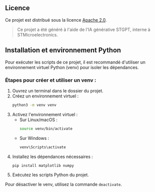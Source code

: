 ## Licence

Ce projet est distribué sous la licence [Apache 2.0](https://www.apache.org/licenses/LICENSE-2.0).

> Ce projet a été généré à l'aide de l'IA générative STGPT, interne à STMicroelectronics.

## Installation et environnement Python

Pour exécuter les scripts de ce projet, il est recommandé d'utiliser un environnement virtuel Python (venv) pour isoler les dépendances.

### Étapes pour créer et utiliser un venv :

1. Ouvrez un terminal dans le dossier du projet.
2. Créez un environnement virtuel :
   ```bash
   python3 -m venv venv
   ```
3. Activez l'environnement virtuel :
   - Sur Linux/macOS :
     ```bash
     source venv/bin/activate
     ```
   - Sur Windows :
     ```cmd
     venv\Scripts\activate
     ```
4. Installez les dépendances nécessaires :
   ```bash
   pip install matplotlib numpy
   ```
5. Exécutez les scripts Python du projet.

Pour désactiver le venv, utilisez la commande `deactivate`.

